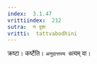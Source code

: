 ```yaml
---
index:  3.1.47
vrittiindex:  212
sutra:  न दृशः
vritti:  tattvabodhini 
---
```


क्रष्टा। कर्ष्टेति। `अनुदात्तस्य चे`त्यम् वा। 

